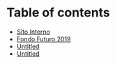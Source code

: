 # Table of contents

* [Sito Interno](README.md)
* [Fondo Futuro 2019](fondo-futuro-2019.md)
* [Untitled](untitled.md)
* [Untitled](untitled-1.md)

